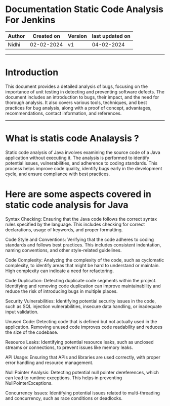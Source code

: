 # Documentation  Static Code Analysis For Jenkins

|Author | Created on | Version | last updated on |
|--------|-----------|---------|----------------|
|Nidhi  | 02-02-2024 | v1      | 04-02-2024   |

***
# Introduction

This document provides a detailed analysis of bugs, focusing on the importance of unit testing in detecting and preventing software defects. The document includes an introduction to bugs, their impact, and the need for thorough analysis. It also covers various tools, techniques, and best practices for bug analysis, along with a proof of concept, advantages, recommendations, contact information, and references.

***

# What is statis code Analaysis ?

Static code analysis of Java involves examining the source code of a Java application without executing it. The analysis is performed to identify potential issues, vulnerabilities, and adherence to coding standards. This process helps improve code quality, identify bugs early in the development cycle, and ensure compliance with best practices.

# Here are some aspects covered in static code analysis for Java



Syntax Checking: Ensuring that the Java code follows the correct syntax rules specified by the language. This includes checking for correct declarations, usage of keywords, and proper formatting.

Code Style and Conventions: Verifying that the code adheres to coding standards and follows best practices. This includes consistent indentation, naming conventions, and other style-related guidelines.

Code Complexity: Analyzing the complexity of the code, such as cyclomatic complexity, to identify areas that might be hard to understand or maintain. High complexity can indicate a need for refactoring.

Code Duplication: Detecting duplicate code segments within the project. Identifying and removing code duplication can improve maintainability and reduce the risk of introducing bugs in multiple places.

Security Vulnerabilities: Identifying potential security issues in the code, such as SQL injection vulnerabilities, insecure data handling, or inadequate input validation.

Unused Code: Detecting code that is defined but not actually used in the application. Removing unused code improves code readability and reduces the size of the codebase.

Resource Leaks: Identifying potential resource leaks, such as unclosed streams or connections, to prevent issues like memory leaks.

API Usage: Ensuring that APIs and libraries are used correctly, with proper error handling and resource management.

Null Pointer Analysis: Detecting potential null pointer dereferences, which can lead to runtime exceptions. This helps in preventing NullPointerExceptions.

Concurrency Issues: Identifying potential issues related to multi-threading and concurrency, such as race conditions or deadlocks.  


